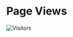 # Page Views
![Visitors](https://visitor-badge.laobi.icu/badge?page_id=agrim-singh127.AgrimSingh.github.io) 
